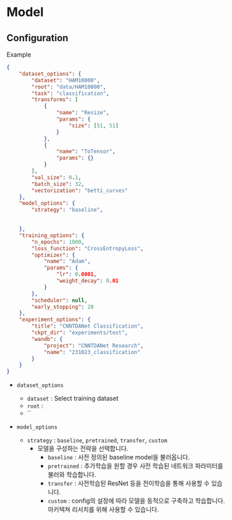 # Model


## Configuration
Example
```json
{
    "dataset_options": {
        "dataset": "HAM10000",
        "root": "data/HAM10000",
        "task": "classification",
        "transforms": [
            {
                "name": "Resize",
                "params": {
                    "size": [51, 51]
                }
            },
            {
                "name": "ToTensor",
                "params": {}
            }
        ],
        "val_size": 0.1,
        "batch_size": 32,
        "vectorization": "betti_curves"
    },
    "model_options": {
        "strategy": "baseline",
        

    },
    "training_options": {
        "n_epochs": 1000,
        "loss_function": "CrossEntropyLoss",
        "optimizer": {
            "name": "Adam",
            "params": {
                "lr": 0.0001,
                "weight_decay": 0.01
            }
        },
        "scheduler": null,
        "early_stopping": 20
    },
    "experiment_options": {
        "title": "CNNTDANet Classification",
        "ckpt_dir": "experiments/test",
        "wandb": {
            "project": "CNNTDANet Research",
            "name": "231023_classification"
        }
    }
}
```

 - `dataset_options`
    - `dataset` : Select training dataset 
    - `root` : 
    - ``

- `model_options`
   - `strategy` : `baseline`, `pretrained`, `transfer`, `custom`
        - 모델을 구성하는 전략을 선택합니다. 
            - `baseline` : 사전 정의된 baseline model을 불러옵니다.
            - `pretrained` : 추가학습을 원할 경우 사전 학습된 네트워크 파라미터를 불러와 학습합니다.
            - `transfer` : 사전학습된 ResNet 등을 전이학습을 통해 사용할 수 있습니다.
            - `custom` : config의 설정에 따라 모델을 동적으로 구축하고 학습합니다. 아키텍쳐 리서치를 위해 사용할 수 있습니다.